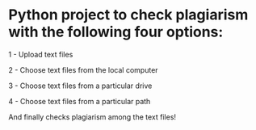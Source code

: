 # Python project to check plagiarism with the following four options:
1 - Upload text files



2 - Choose text files from the local computer



3 - Choose text files from a particular drive



4 - Choose text files from a particular path



And finally checks plagiarism among the text files!
